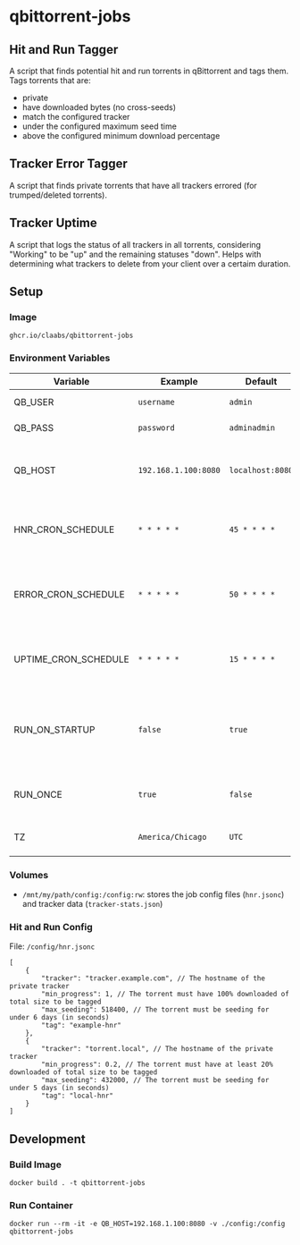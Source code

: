 # qbittorrent-jobs

## Hit and Run Tagger

A script that finds potential hit and run torrents in qBittorrent and tags them. Tags torrents that are:

- private
- have downloaded bytes (no cross-seeds)
- match the configured tracker
- under the configured maximum seed time
- above the configured minimum download percentage

## Tracker Error Tagger

A script that finds private torrents that have all trackers errored (for trumped/deleted torrents).

## Tracker Uptime

A script that logs the status of all trackers in all torrents, considering "Working" to be "up" and the remaining statuses "down". Helps with determining what trackers to delete from your client over a certaim duration.

## Setup

### Image

`ghcr.io/claabs/qbittorrent-jobs`

### Environment Variables

| Variable             | Example              | Default          | Description                                                                  |
|----------------------|----------------------|------------------|------------------------------------------------------------------------------|
| QB_USER              | `username`           | `admin`          | qBittorrent username                                                         |
| QB_PASS              | `password`           | `adminadmin`     | qBittorrent password                                                         |
| QB_HOST              | `192.168.1.100:8080` | `localhost:8080` | HTTP URL for the qBittorrent web UI, with port                               |
| HNR_CRON_SCHEDULE    | `* * * * *`          | `45 * * * *`     | Cron schedule of when to run the HNR tagger job                              |
| ERROR_CRON_SCHEDULE  | `* * * * *`          | `50 * * * *`     | Cron schedule of when to run the tracker error tagger job                    |
| UPTIME_CRON_SCHEDULE | `* * * * *`          | `15 * * * *`     | Cron schedule of when to run the tracker uptime job                          |
| RUN_ON_STARTUP       | `false`              | `true`           | If true, runs the script immediately on startup, then schedules the cron job |
| RUN_ONCE             | `true`               | `false`          | If true, does not schedule the cron job                                      |
| TZ                   | `America/Chicago`    | `UTC`            | Your timezone identifier                                                     |

### Volumes

- `/mnt/my/path/config:/config:rw`: stores the job config files (`hnr.jsonc`) and tracker data (`tracker-stats.json`)

### Hit and Run Config

File: `/config/hnr.jsonc`

```jsonc
[
    {
        "tracker": "tracker.example.com", // The hostname of the private tracker
        "min_progress": 1, // The torrent must have 100% downloaded of total size to be tagged
        "max_seeding": 518400, // The torrent must be seeding for under 6 days (in seconds)
        "tag": "example-hnr"
    },
    {
        "tracker": "torrent.local", // The hostname of the private tracker
        "min_progress": 0.2, // The torrent must have at least 20% downloaded of total size to be tagged
        "max_seeding": 432000, // The torrent must be seeding for under 5 days (in seconds)
        "tag": "local-hnr"
    }
]
```

## Development

### Build Image

`docker build . -t qbittorrent-jobs`

### Run Container

`docker run --rm -it -e QB_HOST=192.168.1.100:8080 -v ./config:/config qbittorrent-jobs`
